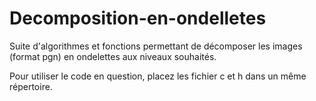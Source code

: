 # Decomposition-en-ondelletes
Suite d'algorithmes et fonctions permettant de décomposer les images (format pgn) en ondelettes aux niveaux souhaités. 

Pour utiliser le code en question, placez les fichier c et h dans un même répertoire.
